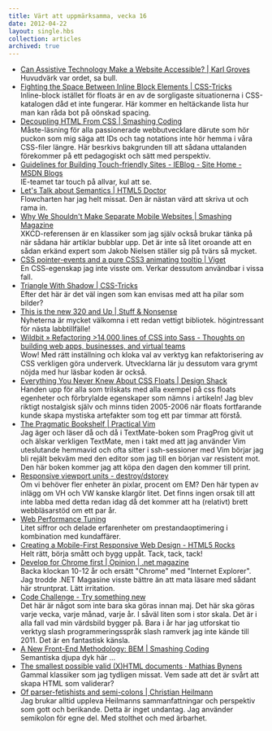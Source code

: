```yaml
---
title: Värt att uppmärksamma, vecka 16
date: 2012-04-22
layout: single.hbs
collection: articles
archived: true
---
```

-   [Can Assistive Technology Make a Website Accessible? \| Karl
    Groves](http://www.karlgroves.com/2012/04/19/can-assistive-technology-make-a-website-accessible/)\
    Huvudvärk var ordet, sa bull.
-   [Fighting the Space Between Inline Block Elements \|
    CSS-Tricks](http://css-tricks.com/fighting-the-space-between-inline-block-elements/)\
    Inline-block istället för floats är en av de sorgligaste
    situationerna i CSS-katalogen dåd et inte fungerar. Här kommer en
    heltäckande lista hur man kan råda bot på oönskad spacing.
-   [Decoupling HTML From CSS \| Smashing
    Coding](http://coding.smashingmagazine.com/2012/04/20/decoupling-html-from-css/)\
    Måste-läsning för alla passionerade webbutvecklare därute som hör
    puckon som mig säga att IDs och tag notations inte hör hemma i våra
    CSS-filer längre. Här besrkivs bakgrunden till att sådana uttalanden
    förekommer på ett pedagogiskt och sätt med perspektiv.
-   [Guidelines for Building Touch-friendly Sites - IEBlog - Site Home -
    MSDN
    Blogs](http://blogs.msdn.com/b/ie/archive/2012/04/20/guidelines-for-building-touch-friendly-sites.aspx)\
    IE-teamet tar touch på allvar, kul att se.
-   [Let's Talk about Semantics \| HTML5
    Doctor](http://html5doctor.com/lets-talk-about-semantics/)\
    Flowcharten har jag helt missat. Den är nästan värd att skriva ut
    och rama in.
-   [Why We Shouldn\'t Make Separate Mobile Websites \| Smashing
    Magazine](http://www.smashingmagazine.com/2012/04/19/why-we-shouldnt-make-separate-mobile-websites/)\
    XKCD-referensen är en klassiker som jag själv också brukar tänka på
    när sådana här artiklar bubblar upp. Det är inte så litet oroande
    att en sådan erkänd expert som Jakob Nielsen ställer sig på tvärs så
    mycket.
-   [CSS pointer-events and a pure CSS3 animating tooltip \|
    Viget](http://viget.com/inspire/css-pointer-events-and-a-pure-css3-animating-tooltip)\
    En CSS-egenskap jag inte visste om. Verkar dessutom användbar i
    vissa fall.
-   [Triangle With Shadow \|
    CSS-Tricks](http://css-tricks.com/triangle-with-shadow/)\
    Efter det här är det väl ingen som kan envisas med att ha pilar som
    bilder?
-   [This is the new 320 and Up \| Stuff &
    Nonsense](http://www.stuffandnonsense.co.uk/blog/about/this_is_the_new_320_and_up)\
    Nyheterna är mycket välkomna i ett redan vettigt bibliotek.
    högintressant för nästa labbtillfälle!
-   [Wildbit » Refactoring \>14,000 lines of CSS into Sass - Thoughts on
    building web apps, businesses, and virtual
    teams](http://wildbit.com/blog/2012/04/16/refactoring-14000-lines-of-css-into-sass/)\
    Wow! Med rätt inställning och kloka val av verktyg kan
    refaktorisering av CSS verkligen göra underverk. Utvecklarna lär ju
    dessutom vara grymt nöjda med hur läsbar koden är också.
-   [Everything You Never Knew About CSS Floats \| Design
    Shack](http://designshack.net/articles/css/everything-you-never-knew-about-css-floats/)\
    Handen upp för alla som trilskats med alla exempel på css floats
    egenheter och förbrylalde egenskaper som nämns i artikeln! Jag blev
    riktigt nostalgisk själv och minns tiden 2005-2006 när floats
    fortfarande kunde skapa mystiska artefakter som tog ett par timmar
    att förstå.
-   [The Pragmatic Bookshelf \| Practical
    Vim](http://pragprog.com/book/dnvim/practical-vim)\
    Jag äger och läser då och då i TextMate-boken som PragProg givit ut
    och älskar verkligen TextMate, men i takt med att jag använder Vim
    uteslutande hemmavid och ofta sitter i ssh-sessioner med Vim börjar
    jag bli rejält bekväm med den editor som jag till en början var
    resistent mot. Den här boken kommer jag att köpa den dagen den
    kommer till print.
-   [Responsive viewport units -
    destroy/dstorey](http://generatedcontent.org/post/21279324555/viewportunits)\
    Om vi behöver fler enheter än pixlar, procent om EM? Den här typen
    av inlägg om VH och VW kanske klargör litet. Det finns ingen orsak
    till att inte labba med detta redan idag då det kommer att ha
    (relativt) brett webbläsarstöd om ett par år.
-   [Web Performance
    Tuning](http://loadstorm.com/2009/web-performance-tuning)\
    Litet siffror och delade erfarenheter om prestandaoptimering i
    kombination med kundaffärer.
-   [Creating a Mobile-First Responsive Web Design - HTML5
    Rocks](http://www.html5rocks.com/en/mobile/responsivedesign/)\
    Helt rätt, börja smått och bygg uppåt. Tack, tack, tack!
-   [Develop for Chrome first \| Opinion \| .net
    magazine](http://www.netmagazine.com/opinions/develop-chrome-first)\
    Backa klockan 10-12 år och ersätt \"Chrome\" med \"Internet
    Explorer\". Jag trodde .NET Magasine visste bättre än att mata
    läsare med sådant här struntprat. Lätt irritation.
-   [Code Challenge - Try something
    new](http://fredboyle.com/codechallenge/)\
    Det här är något som inte bara ska göras innan maj. Det här ska
    göras varje vecka, varje månad, varje år. I såväl liten som i stor
    skala. Det är i alla fall vad min värdsbild bygger på. Bara i år har
    jag utforskat tio verktyg slash programmeringsspråk slash ramverk
    jag inte kände till 2011. Det är en fantastisk känsla.
-   [A New Front-End Methodology: BEM \| Smashing
    Coding](http://coding.smashingmagazine.com/2012/04/16/a-new-front-end-methodology-bem/)\
    Semantiska djupa dyk här \...
-   [The smallest possible valid (X)HTML documents · Mathias
    Bynens](http://mathiasbynens.be/notes/minimal-html)\
    Gammal klassiker som jag tydligen missat. Vem sade att det är svårt
    att skapa HTML som validerar?
-   [Of parser-fetishists and semi-colons \| Christian
    Heilmann](http://christianheilmann.com/2012/04/16/of-parser-fetishists-and-semi-colons/)\
    Jag brukar alltid uppleva Heilmanns sammanfattningar och perspektiv
    som gott och berikande. Detta är inget undantag. Jag använder
    semikolon för egne del. Med stolthet och med ärbarhet.